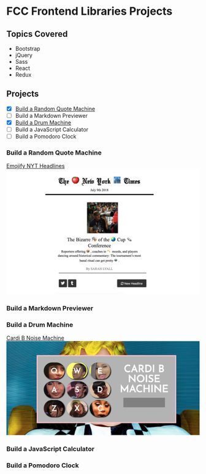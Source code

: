 # FCC Frontend Libraries Projects

## Topics Covered
* Bootstrap
* jQuery
* Sass
* React
* Redux

## Projects

- [x] [Build a Random Quote Machine](#build-a-random-quote-machine)
- [ ] Build a Markdown Previewer
- [x] [Build a Drum Machine](#build-a-drum-machine)
- [ ] Build a JavaScript Calculator
- [ ] Build a Pomodoro Clock

### Build a Random Quote Machine
[Emojify NYT Headlines](https://iccir919.github.io/FCC-Frontend-Libraries-Projects/Emojify-Headlines/index.html)
![alt text](https://github.com/iccir919/FCC-Frontend-Libraries-Projects/blob/master/README-images/emojify-headlines.png "Emojify Headlines screenshot")

### Build a Markdown Previewer

### Build a Drum Machine
[Cardi B Noise Machine](https://iccir919.github.io/FCC-Frontend-Libraries-Projects/Cardi-B-Noise-Machine/dist/index.html)
![alt text](https://github.com/iccir919/FCC-Frontend-Libraries-Projects/blob/master/README-images/cardi-b-noise-machine.png "Cardi B Noise Machine screenshot")

### Build a JavaScript Calculator

### Build a Pomodoro Clock

